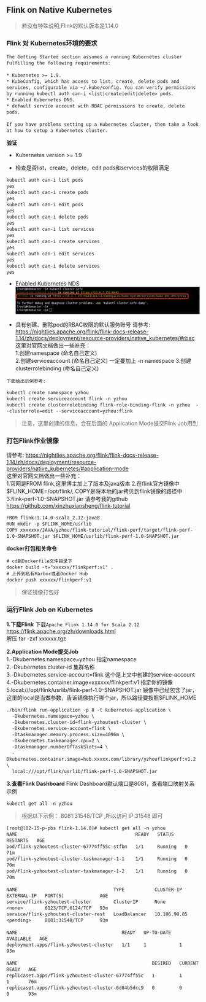 ## Flink on Native Kubernetes   

> 若没有特殊说明,Flink的默认版本是1.14.0

### Flink 对 Kubernetes环境的要求
```
The Getting Started section assumes a running Kubernetes cluster fulfilling the following requirements:

* Kubernetes >= 1.9.
* KubeConfig, which has access to list, create, delete pods and services, configurable via ~/.kube/config. You can verify permissions by running kubectl auth can-i <list|create|edit|delete> pods.
* Enabled Kubernetes DNS.
* default service account with RBAC permissions to create, delete pods.

If you have problems setting up a Kubernetes cluster, then take a look at how to setup a Kubernetes cluster.
``` 

**验证**
* Kubernetes version >= 1.9         

* 检查是否list，create，delete，edit pods和services的权限满足   
```shell
kubectl auth can-i list pods
yes
kubectl auth can-i create pods
yes
kubectl auth can-i edit pods
yes
kubectl auth can-i delete pods
yes
kubectl auth can-i list services
yes
kubectl auth can-i create services
yes
kubectl auth can-i edit services
yes
kubectl auth can-i delete services
yes
``` 

* Enabled Kubernetes NDS
![验证DNS是否开启01](images/验证DNS是否开启01.jpg)  

* 具有创建、删除pod的RBAC权限的默认服务账号
请参考: https://nightlies.apache.org/flink/flink-docs-release-1.14/zh/docs/deployment/resource-providers/native_kubernetes/#rbac
这里对官网文档做出一些补充：  
1.创建namespace (命名自己定义)  
2.创建serviceaccount (命名自己定义) 一定要加上 -n namespace 
3.创建clusterrolebinding (命名自己定义) 

`下面给出示例参考:`
```shell
kubectl create namespace yzhou
kubectl create serviceaccount flink -n yzhou
kubectl create clusterrolebinding flink-role-binding-flink -n yzhou  --clusterrole=edit --serviceaccount=yzhou:flink
```

>注意，这里创建的信息，会在后面的 Application Mode提交Flink Job用到


### 打包Flink作业镜像
请参考: https://nightlies.apache.org/flink/flink-docs-release-1.14/zh/docs/deployment/resource-providers/native_kubernetes/#application-mode    
这里对官网文档做出一些补充：    
1.官网是FROM flink,这里博主加上了版本及java版本 
2.在flink官方镜像中$FLINK_HOME=/opt/flink/, COPY是将本地的jar拷贝到flink镜像的路径中  
3.flink-perf-1.0-SNAPSHOT.jar  请参考我的github https://github.com/xinzhuxiansheng/flink-tutorial 
```
FROM flink:1.14.0-scala_2.12-java8
RUN mkdir -p $FLINK_HOME/usrlib
COPY xxxxxxx/JAVA/yzhou/flink-tutorial/flink-perf/target/flink-perf-1.0-SNAPSHOT.jar $FLINK_HOME/usrlib/flink-perf-1.0-SNAPSHOT.jar
``` 

**docker打包相关命令**
```shell
# cd到Dockerfile文件目录下
docker build -t="xxxxxx/flinkperf:v1" .
# 上传到私有Harbor或者Docker Hub
docker push xxxxxx/flinkperf:v1
```

>保证镜像打包好

### 运行Flink Job on Kubernetes 

**1.下载Flink**
下载`Apache Flink 1.14.0 for Scala 2.12` https://flink.apache.org/zh/downloads.html     
解压 tar -zxf xxxxxx.tgz

**2.Application Mode提交Job**   
1.-Dkubernetes.namespace=yzhou 指定namespace  
2.-Dkubernetes.cluster-id 集群名称  
3.-Dkubernetes.service-account=flink 这个是上文中创建的service-account  
4.-Dkubernetes.container.image=xxxxxx/flinkperf:v1  指定你的镜像  
5.local:///opt/flink/usrlib/flink-perf-1.0-SNAPSHOT.jar   镜像中已经包含了jar，这里的local是当做参数，告诉镜像执行哪个jar，所以路径要按照$FLINK_HOME      

```shell
./bin/flink run-application -p 8 -t kubernetes-application \
  -Dkubernetes.namespace=yzhou \
  -Dkubernetes.cluster-id=flink-yzhoutest-cluster \
  -Dkubernetes.service-account=flink \
  -Dtaskmanager.memory.process.size=4096m \
  -Dkubernetes.taskmanager.cpu=2 \
  -Dtaskmanager.numberOfTaskSlots=4 \
  -Dkubernetes.container.image=hub.xxxxx.com/library/yzhouflinkperf:v1.2 \
  local:///opt/flink/usrlib/flink-perf-1.0-SNAPSHOT.jar 
``` 

**3.查看Flink Dashboard**
Flink Dashboard默认端口是8081，查看端口映射关系
示例   
```shell
kubectl get all -n yzhou
```
>根据以下示例： 8081:31548/TCP ,所以访问 IP:31548 即可  

```
[root@l82-15-p-pbs flink-1.14.0]# kubectl get all -n yzhou
NAME                                           READY   STATUS    RESTARTS   AGE
pod/flink-yzhoutest-cluster-67774ff55c-stfbn   1/1     Running   0          71m
pod/flink-yzhoutest-cluster-taskmanager-1-1    1/1     Running   0          70m
pod/flink-yzhoutest-cluster-taskmanager-1-2    1/1     Running   0          70m

NAME                                   TYPE           CLUSTER-IP     EXTERNAL-IP   PORT(S)             AGE
service/flink-yzhoutest-cluster        ClusterIP      None           <none>        6123/TCP,6124/TCP   93m
service/flink-yzhoutest-cluster-rest   LoadBalancer   10.106.90.85   <pending>     8081:31548/TCP      93m

NAME                                      READY   UP-TO-DATE   AVAILABLE   AGE
deployment.apps/flink-yzhoutest-cluster   1/1     1            1           93m

NAME                                                 DESIRED   CURRENT   READY   AGE
replicaset.apps/flink-yzhoutest-cluster-67774ff55c   1         1         1       76m
replicaset.apps/flink-yzhoutest-cluster-6d84b5dcc9   0         0         0       93m
```
